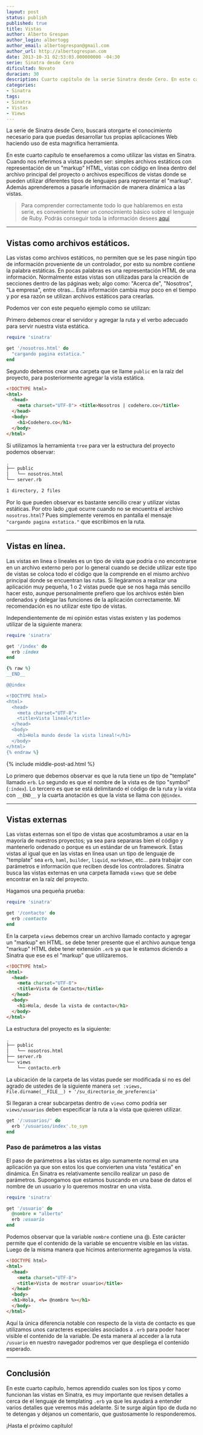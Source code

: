 ```yaml
---
layout: post
status: publish
published: true
title: Vistas
author: Alberto Grespan
author_login: albertogg
author_email: albertogrespan@gmail.com
author_url: http://albertogrespan.com
date: 2013-10-31 02:53:03.000000000 -04:30
serie: Sinatra desde Cero
dificultad: Novato
duracion: 30
description: Cuarto capítulo de la serie Sinatra desde Cero. En este capítulo hablamos de los tipos de vistas que existen en este maravilloso DSL y aprendemos a usarlos.
categories:
- Sinatra
tags:
- Sinatra
- Vistas
- Views
---
```

<p>La serie de Sinatra desde Cero, buscará otorgarte el conocimiento necesario para que puedas desarrollar tus propias aplicaciones Web haciendo uso de esta magnifica herramienta.</p>

<p>En este cuarto capítulo te enseñaremos a como utilizar las vistas en Sinatra. Cuando nos referimos a vistas pueden ser: simples archivos estáticos con representación de un "markup" HTML, vistas con código en linea dentro del archivo principal del proyecto o archivos específicos de vistas donde se pueden utilizar diferentes tipos de lenguajes para representar el "markup". Además aprenderemos a pasarle información de manera dinámica a las vistas.</p>

<blockquote>
  <p>Para comprender correctamente todo lo que hablaremos en esta serie, es conveniente tener un conocimiento básico sobre el lenguaje de Ruby. Podrás conseguir toda la información desees <a href="http://codehero.co/category/tutoriales/ruby/">aquí</a></p>
</blockquote>

<hr />

<h2>Vistas como archivos estáticos.</h2>

<p>Las vistas como archivos estáticos, no permiten que se les pase ningún tipo de información proveniente de un controlador, por esto su nombre contiene la palabra estáticas. En pocas palabras es una representación HTML de una información. Normalmente estas vistas son utilizadas para la creación de secciones dentro de las páginas web; algo como: "Acerca de", "Nosotros", "La empresa", entre otras… Esta información cambia muy poco en el tiempo y por esa razón se utilizan archivos estáticos para crearlas.</p>

<p>Podemos ver con este pequeño ejemplo como se utilizan:</p>

<p>Primero debemos crear el servidor y agregar la ruta y el verbo adecuado para servir nuestra vista estática.</p>

```ruby
require 'sinatra'

get '/nosotros.html' do
  "cargando pagina estatica."
end
```

<p>Segundo debemos crear una carpeta que se llame <code>public</code> en la raíz del proyecto, para posteriormente agregar la vista estática.</p>

```html
<!DOCTYPE html>
<html>
  <head>
    <meta charset="UTF-8"> <title>Nosotros | codehero.co</title>
  </head>
  <body>
    <h1>Codehero.co</h1>
  </body>
</html>
```

<p>Si utilizamos la herramienta <code>tree</code> para ver la estructura del proyecto podemos observar:</p>

```sh
.
├── public
│   └── nosotros.html
└── server.rb

1 directory, 2 files
```

<p>Por lo que pueden observar es bastante sencillo crear y utilizar vistas estáticas. Por otro lado ¿qué ocurre cuando no se encuentra el archivo <code>nosotros.html</code>? Pues simplemente veremos en pantalla el mensaje <code>"cargando pagina estatica."</code> que escribimos en la ruta.</p>

<hr />

<h2>Vistas en línea.</h2>

<p>Las vistas en linea o lineales es un tipo de vista que podría o no encontrarse en un archivo externo pero por lo general cuando se decide utilizar este tipo de vistas se coloca todo el código que la comprende en el mismo archivo principal donde se encuentran las rutas. Si llegáramos a realizar una aplicación muy pequeña, 1 o 2 vistas puede que se nos haga más sencillo hacer esto, aunque personalmente prefiero que los archivos estén bien ordenados y delegar las funciones de la aplicación correctamente. Mi recomendación es no utilizar este tipo de vistas.</p>

<p>Independientemente de mi opinión estas vistas existen y las podemos utilizar de la siguiente manera:</p>

```ruby
require 'sinatra'

get '/index' do
  erb :index
end

{% raw %}
__END__

@@index

<!DOCTYPE html>
<html>
  <head>
    <meta charset="UTF-8">
    <title>Vista lineal</title>
  </head>
  <body>
    <h1>Hola mundo desde la vista lineal!</h1>
  </body>
</html>
{% endraw %}
```

{% include middle-post-ad.html %}

<p>Lo primero que debemos observar es que la ruta tiene un tipo de "template" llamado <code>erb</code>. Lo segundo es que el nombre de la vista es de tipo "symbol" (<code>:índex</code>). Lo tercero es que se está delimitando el código de la ruta y la vista con <code>__END__</code> y la cuarta anotación es que la vista se llama con <code>@@index</code>.</p>

<hr />

<h2>Vistas externas</h2>

<p>Las vistas externas son el tipo de vistas que acostumbramos a usar en la mayoría de nuestros proyectos; ya sea para separaras bien el código y mantenerlo ordenado o porque es un estándar de un framework. Estas vistas al igual que en las vistas en línea usan un tipo de lenguaje de "template" sea <code>erb</code>, <code>haml</code>, <code>builder</code>, <code>liquid</code>, <code>markdown</code>, etc… para trabajar con parámetros e información que reciben desde los controladores. Sinatra busca las vistas externas en una carpeta llamada <code>views</code> que se debe encontrar en la raíz del proyecto.</p>

<p>Hagamos una pequeña prueba:</p>

```ruby
require 'sinatra'

get '/contacto' do
  erb :contacto
end
```

<p>En la carpeta <code>views</code> debemos crear un archivo llamado contacto y agregar un "markup" en HTML. se debe tener presente que el archivo aunque tenga "markup" HTML debe tener extensión <code>.erb</code> ya que le estamos diciendo a Sinatra que ese es el "markup" que utilizaremos.</p>

```html
<!DOCTYPE html>
<html>
  <head>
    <meta charset="UTF-8">
    <title>Vista de Contacto</title>
  </head>
  <body>
    <h1>Hola, desde la vista de contacto</h1>
  </body>
</html>
```

<p>La estructura del proyecto es la siguiente:</p>

```sh
.
├── public
│   └── nosotros.html
├── server.rb
└── views
    └── contacto.erb
```

<p>La ubicación de la carpeta de las vistas puede ser modificada si no es del agrado de ustedes de la siguiente manera <code>set :views, File.dirname(__FILE__) + '/su_directorio_de_preferencia'</code></p>

<p>Si llegaran a crear subcarpetas dentro de <code>views</code> como podría ser <code>views/usuarios</code> deben especificar la ruta a la vista que quieren utilizar.</p>

```ruby
get '/:usuarios/' do
  erb '/usuarios/index'.to_sym
end
```

<h3>Paso de parámetros a las vistas</h3>

<p>El paso de parámetros a las vistas es algo sumamente normal en una aplicación ya que son estos los que convierten una vista "estática" en dinámica. En Sinatra es relativamente sencillo realizar un paso de parámetros. Supongamos que estamos buscando en una base de datos el nombre de un usuario y lo queremos mostrar en una vista.</p>

```ruby
require 'sinatra'

get '/usuario' do
  @nombre = "alberto"
  erb :usuario
end
```

<p>Podemos observar que la variable <code>nombre</code> contiene una @. Este carácter permite que el contenido de la variable se encuentre visible en las vistas. Luego de la misma manera que hicimos anteriormente agregamos la vista.</p>

```html
<!DOCTYPE html>
<html>
  <head>
    <meta charset="UTF-8">
    <title>Vista de mostrar usuario</title>
  </head>
  <body>
  <h1>Hola, <%= @nombre %></h1>
  </body>
</html>
```

<p>Aquí la única diferencia notable con respecto de la vista de contacto es que utilizamos unos caracteres especiales asociados a <code>.erb</code> para poder hacer visible el contenido de la variable. De esta manera al acceder a la ruta <code>/usuario</code> en nuestro navegador podremos ver que despliega el contenido esperado.</p>

<hr />

<h2>Conclusión</h2>

<p>En este cuarto capítulo, hemos aprendido cuales son los tipos y como funcionan las vistas en Sinatra, es muy importante que revisen detalles a cerca de el lenguaje de templating <code>.erb</code> ya que les ayudará a entender varios detalles que veremos más adelante. Si te surge algún tipo de duda no te detengas y déjanos un comentario, que gustosamente lo responderemos.</p>

<p>¡Hasta el próximo capítulo!</p>

